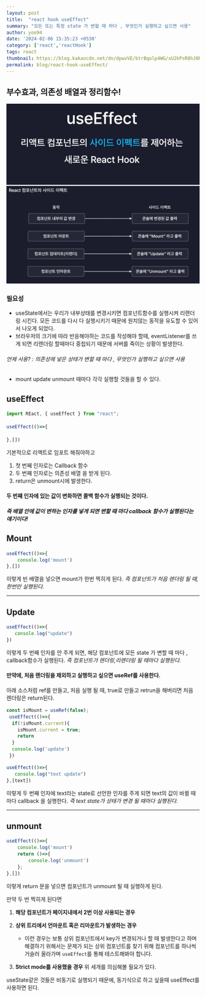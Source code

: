 ```yaml
---
layout: post
title:  "react hook useEffect"
summary: "모든 또는 특정 state 가 변할 때 마다 , 무엇인가 실행하고 싶으면 사용"
author: yoo94
date: '2024-02-06 15:35:23 +0530'
category: ['react','reactHook']
tags: react
thumbnail: https://blog.kakaocdn.net/dn/dpwvVE/btrBqolp4WG/xU2kPsR8hJ0Rpx9B1LSoZ1/img.png
permalink: blog/react-hook-useEffect/
---
```

## 부수효과, 의존성 배열과 정리함수!

<img src="/blog/postImg/Pasted image 20240506123932.png" alt="Pasted image 20240506123932.png" style="max-width:100%;">

<img src="/blog/postImg/Pasted image 20240506124009.png" alt="Pasted image 20240506124009.png" style="max-width:100%;">

### 필요성
- useState에서는 우리가 내부상태를 변경시키면 컴포넌트함수를 실행시켜 리랜더링 시킨다.
모든 코드를 다시 다 실행시키기 때문에 원치않는 동작을 유도할 수 있어서 나오게 되었다.
- 브라우저의 크기에 따라 반응해야하는 코드를 작성해야 할때, eventListener를 쓰게 되면 리렌더링 할때마다 중첩되기 때문에 서버를 죽이는 상황이 발생한다.

###### 언제 사용?  : 의존성에 넣은 상태가 변할 때 마다 , 무엇인가 실행하고 싶으면 사용
- mount update unmount 때마다 각각 실행할 것들을 할 수 있다.
## useEffect
```jsx
import REact, { useEffect } from "react";

useEffect(()=>{

},[])
```
기본적으로 리액트로 임포트 해줘야하고
1. 첫 번째 인자로는 Callback 함수
2. 두 번째 인자로는 의존성 배열
   을 받게 된다.
3. return은 unmount시에 발생한다.
#### 두 번째 인자에 있는 값이 변화하면 콜백 함수가 실행되는 것이다.
##### 즉 배열 안에 값이 변하는 인자를 넣게 되면 변할 때 마다 callback 함수가 실행된다는 얘기이다!

## Mount
```jsx
useEffect(()=>{
	console.log('mount')
},[])
```
이렇게 빈 배열을 넣으면 mount가 한번 찍히게 된다.
*즉 컴포넌트가 처음 렌더링 될 때, 한번만 실행된다.*

---
## Update
```jsx
useEffect(()=>{
   console.log("update")
})
```
이렇게 두 번째 인자를 안 주게 되면, 해당 컴포넌트에 모든 state 가 변할 때 마다 , callback함수가 실행된다.
*즉 컴포넌트가 렌더링,리렌더링 될 때마다 실행된다.*

#### 만약에, 처음 렌더링을 제외하고 실행하고 싶으면 useRef를 사용한다.
아래 소스처럼 ref를 만들고, 처음 실행 될 때, true로 만들고 retrun을 해버리면 처음 렌더링은 return된다.
```jsx
const isMount = useRef(false);
 useEffect(()=>{
  if(!isMount.current){
    isMount.current = true;
    return
  }
  console.log('update')
 })
```

```jsx
useEffect(()=>{
   console.log("text update")
},[text])

```
이렇게 두 번째 인자에 text라는 state로 선언한 인자를 주게 되면 text의 값이 바뀔 때마다 callback 을 실행한다.
*즉 text state가 상태가 변경 될 때마다 실행된다.*


---
## unmount
```jsx
useEffect(()=>{
    console.log('mount')
	return ()=>{
		console.log('unmount')
	};
},[])
```
이렇게 return 문을 넣으면 컴포넌트가 unmount 될 때 실행하게 된다.

만약 두 번 찍히게 된다면
1. **해당 컴포넌트가 페이지내에서 2번 이상 사용되는 경우**

2. **상위 트리에서 언마운트 혹은 리마운트가 발생하는 경우**
    - 이런 경우는 보통 상위 컴포넌트에서 key가 변경되거나 할 때 발생한다고 하며 해결하기 위해서는 문제가 되는 상위 컴포넌트를 찾기 위해 컴포넌트를 하나씩 거슬러 올라가며 `useEffect`를 통해 테스트해봐야 합니다.

3. **Strict mode를 사용했을 경우**
   위 세개를 의심해볼 필요가 있다.

useState같은 것들은 비동기로 실행되기 때문에, 동기식으로 하고 싶을때 useEffect를 사용하면 된다.
